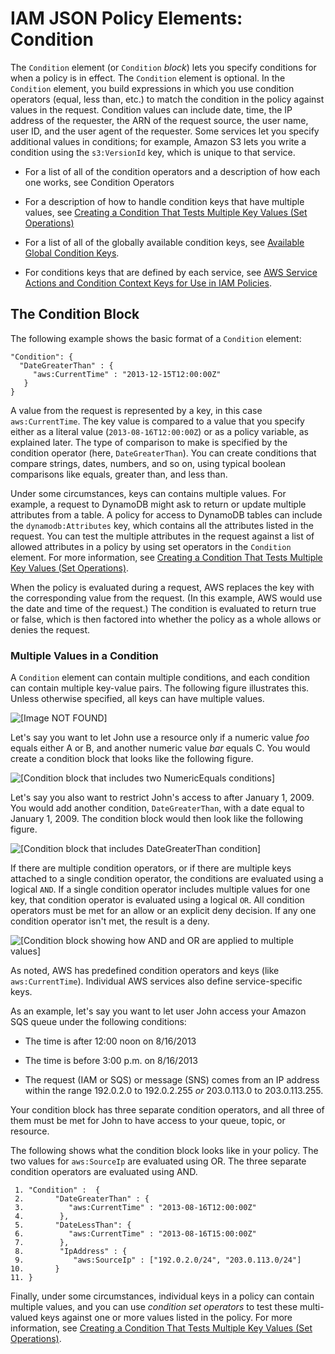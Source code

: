 # IAM JSON Policy Elements: Condition<a name="reference_policies_elements_condition"></a>

The `Condition` element \(or `Condition` *block*\) lets you specify conditions for when a policy is in effect\. The `Condition` element is optional\. In the `Condition` element, you build expressions in which you use condition operators \(equal, less than, etc\.\) to match the condition in the policy against values in the request\. Condition values can include date, time, the IP address of the requester, the ARN of the request source, the user name, user ID, and the user agent of the requester\. Some services let you specify additional values in conditions; for example, Amazon S3 lets you write a condition using the `s3:VersionId` key, which is unique to that service\.

+ For a list of all of the condition operators and a description of how each one works, see Condition Operators

+ For a description of how to handle condition keys that have multiple values, see [Creating a Condition That Tests Multiple Key Values \(Set Operations\)](reference_policies_multi-value-conditions.md)

+ For a list of all of the globally available condition keys, see [Available Global Condition Keys](reference_policies_condition-keys.md#AvailableKeys)\.

+ For conditions keys that are defined by each service, see [AWS Service Actions and Condition Context Keys for Use in IAM Policies](reference_policies_actionsconditions.md)\.

## The Condition Block<a name="AccessPolicyLanguage_ConditionBlock"></a>

The following example shows the basic format of a `Condition` element:

```
"Condition": {
  "DateGreaterThan" : {
     "aws:CurrentTime" : "2013-12-15T12:00:00Z"
   }
}
```

A value from the request is represented by a key, in this case `aws:CurrentTime`\. The key value is compared to a value that you specify either as a literal value \(`2013-08-16T12:00:00Z`\) or as a policy variable, as explained later\. The type of comparison to make is specified by the condition operator \(here, `DateGreaterThan`\)\. You can create conditions that compare strings, dates, numbers, and so on, using typical boolean comparisons like equals, greater than, and less than\. 

Under some circumstances, keys can contains multiple values\. For example, a request to DynamoDB might ask to return or update multiple attributes from a table\. A policy for access to DynamoDB tables can include the `dynamodb:Attributes` key, which contains all the attributes listed in the request\. You can test the multiple attributes in the request against a list of allowed attributes in a policy by using set operators in the `Condition` element\. For more information, see [Creating a Condition That Tests Multiple Key Values \(Set Operations\)](reference_policies_multi-value-conditions.md)\. 

When the policy is evaluated during a request, AWS replaces the key with the corresponding value from the request\. \(In this example, AWS would use the date and time of the request\.\) The condition is evaluated to return true or false, which is then factored into whether the policy as a whole allows or denies the request\. 

### Multiple Values in a Condition<a name="Condition-multiple-conditions"></a>

A `Condition` element can contain multiple conditions, and each condition can contain multiple key\-value pairs\. The following figure illustrates this\. Unless otherwise specified, all keys can have multiple values\.

![\[Image NOT FOUND\]](http://docs.aws.amazon.com/IAM/latest/UserGuide/images/AccessPolicyLanguage_Condition_Block.diagram.png)

Let's say you want to let John use a resource only if a numeric value *foo* equals either A or B, and another numeric value *bar* equals C\. You would create a condition block that looks like the following figure\.

![\[Condition block that includes two NumericEquals conditions\]](http://docs.aws.amazon.com/IAM/latest/UserGuide/images/AccessPolicyLanguage_Condition_Example1.diagram.png)

Let's say you also want to restrict John's access to after January 1, 2009\. You would add another condition, `DateGreaterThan`, with a date equal to January 1, 2009\. The condition block would then look like the following figure\.

![\[Condition block that includes DateGreaterThan condition\]](http://docs.aws.amazon.com/IAM/latest/UserGuide/images/AccessPolicyLanguage_Condition_Example2.diagram.png)

If there are multiple condition operators, or if there are multiple keys attached to a single condition operator, the conditions are evaluated using a logical `AND`\. If a single condition operator includes multiple values for one key, that condition operator is evaluated using a logical `OR`\. All condition operators must be met for an allow or an explicit deny decision\. If any one condition operator isn't met, the result is a deny\.

![\[Condition block showing how AND and OR are applied to multiple values\]](http://docs.aws.amazon.com/IAM/latest/UserGuide/images/AccessPolicyLanguage_Condition_Block_AND.diagram.png)

As noted, AWS has predefined condition operators and keys \(like `aws:CurrentTime`\)\. Individual AWS services also define service\-specific keys\.

As an example, let's say you want to let user John access your Amazon SQS queue under the following conditions:

+ The time is after 12:00 noon on 8/16/2013

+ The time is before 3:00 p\.m\. on 8/16/2013

+ The request \(IAM or SQS\) or message \(SNS\) comes from an IP address within the range 192\.0\.2\.0 to 192\.0\.2\.255 *or* 203\.0\.113\.0 to 203\.0\.113\.255\.

Your condition block has three separate condition operators, and all three of them must be met for John to have access to your queue, topic, or resource\.

The following shows what the condition block looks like in your policy\. The two values for `aws:SourceIp` are evaluated using OR\. The three separate condition operators are evaluated using AND\.

```
 1. "Condition" :  {
 2.       "DateGreaterThan" : {
 3.          "aws:CurrentTime" : "2013-08-16T12:00:00Z"
 4.        },
 5.       "DateLessThan": {
 6.          "aws:CurrentTime" : "2013-08-16T15:00:00Z"
 7.        },
 8.        "IpAddress" : {
 9.           "aws:SourceIp" : ["192.0.2.0/24", "203.0.113.0/24"]
10.       }
11. }
```

Finally, under some circumstances, individual keys in a policy can contain multiple values, and you can use *condition set operators* to test these multi\-valued keys against one or more values listed in the policy\. For more information, see [Creating a Condition That Tests Multiple Key Values \(Set Operations\)](reference_policies_multi-value-conditions.md)\. 